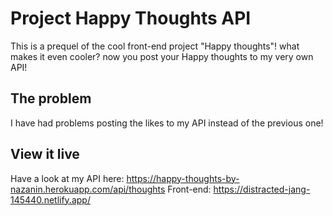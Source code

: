 # Project Happy Thoughts API

This is a prequel of the cool front-end project "Happy thoughts"! what makes it even cooler? now you post your Happy thoughts to my very own API!

## The problem

I have had problems posting the likes to my API instead of the previous one!

## View it live

Have a look at my API here:
https://happy-thoughts-by-nazanin.herokuapp.com/api/thoughts
Front-end:
https://distracted-jang-145440.netlify.app/
